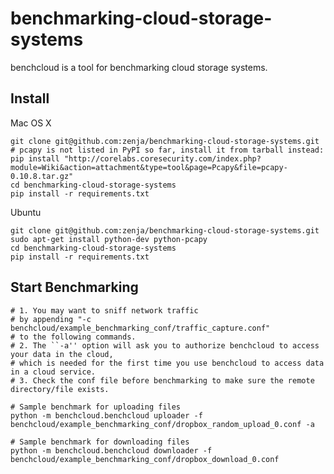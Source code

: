 benchmarking-cloud-storage-systems
==================================

benchcloud is a tool for benchmarking cloud storage systems.

Install
------

Mac OS X

    git clone git@github.com:zenja/benchmarking-cloud-storage-systems.git
    # pcapy is not listed in PyPI so far, install it from tarball instead:
    pip install "http://corelabs.coresecurity.com/index.php?module=Wiki&action=attachment&type=tool&page=Pcapy&file=pcapy-0.10.8.tar.gz"
    cd benchmarking-cloud-storage-systems
    pip install -r requirements.txt

Ubuntu

    git clone git@github.com:zenja/benchmarking-cloud-storage-systems.git
    sudo apt-get install python-dev python-pcapy
    cd benchmarking-cloud-storage-systems
    pip install -r requirements.txt

Start Benchmarking
------------------

    # 1. You may want to sniff network traffic
    # by appending "-c benchcloud/example_benchmarking_conf/traffic_capture.conf"
    # to the following commands.
    # 2. The ``-a'' option will ask you to authorize benchcloud to access your data in the cloud,
    # which is needed for the first time you use benchcloud to access data in a cloud service.
    # 3. Check the conf file before benchmarking to make sure the remote directory/file exists.

    # Sample benchmark for uploading files
    python -m benchcloud.benchcloud uploader -f benchcloud/example_benchmarking_conf/dropbox_random_upload_0.conf -a

    # Sample benchmark for downloading files
    python -m benchcloud.benchcloud downloader -f benchcloud/example_benchmarking_conf/dropbox_download_0.conf
